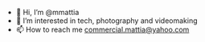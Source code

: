 - 👋 Hi, I’m @mmattia
- 👀 I’m interested in tech, photography and videomaking
- 📫 How to reach me commercial.mattia@yahoo.com
